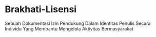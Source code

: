 # Brakhati-Lisensi
Sebuah Dokumentasi Izin Pendukung Dalam Identitas Penulis Secara Individu Yang Membantu Mengelola Aktivitas Bermasyarakat
